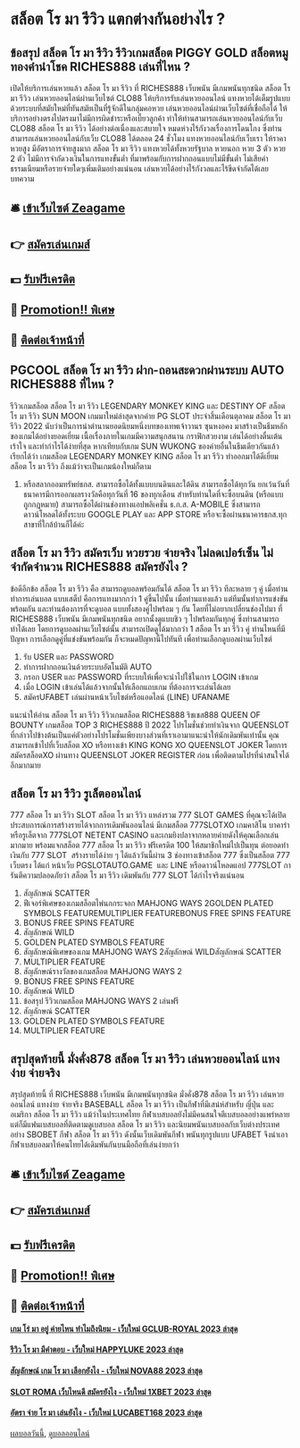 # สล็อต โร มา รีวิว แตกต่างกันอย่างไร ?
## ข้อสรุป สล็อต โร มา รีวิว รีวิวเกมสล็อต PIGGY GOLD สล็อตหมูทองคำนำโชค RICHES888 เล่นที่ไหน ?
เปิดให้บริการเล่นหวยแล้ว สล็อต โร มา รีวิว ที่ RICHES888 เว็บพนัน มีเกมพนันทุกชนิด สล็อต โร มา รีวิว เล่นหวยออนไลน์ผ่านเว็บไซต์ CLO88 ให้บริการรับเล่นหวยออนไลน์ แทงหวยได้เต็มรูปแบบด้วยระบบที่สมัยใหม่ที่ทันสมัยเป็นที่รู้จักดีในกลุ่มคอหวย เล่นหวยออนไลน์ผ่านเว็บไซต์ที่เชื่อถือได้ ให้บริการอย่างตรงไปตรงมาไม่มีการผิดชำระหรือเบี้ยวลูกค้า ทำให้ท่านสามารถเล่นหวยออนไลน์กับเว็บ CLO88 สล็อต โร มา รีวิว ได้อย่างต่อเนื่องและสบายใจ หมดห่วงไร้กังวลเรื่องการโดนโกง ซึ่งท่านสามารถเล่นหวยออนไลน์กับเว็บ CLO88 ได้ตลอด 24 ชั่วโมง แทงหวยออนไลน์กับเว็บเรา ให้ราคาหวยสูง มีอัตราการจ่ายสูงมาก สล็อต โร มา รีวิว แทงหวยได้ทั้งหวยรัฐบาล หวยนอก หวย 3 ตัว หวย 2 ตัว ไม่มีการจำกัดวงเงินในการแทงขั้นต่ำ ที่มาพร้อมกับการฝากถอนแบบไม่มีขั้นต่ำ ไม่เสียค่าธรรมเนียมหรือรายจ่ายใดๆเพิ่มเติมอย่างแน่นอน เล่นหวยได้อย่างไร้กังวลและไร้ขีดจำกัดได้เลย
บทความ

## 🛎 [เข้าเว็บไซต์ Zeagame](https://bit.ly/3SdLNi2)
## 👉 [สมัครเล่นเกมส์](https://bit.ly/3SdLNi2)
## 💵 [รับฟรีเครดิต](https://bit.ly/3dyRKHj)
## 👑 [Promotion!! พิเศษ](https://bit.ly/3dyRKHj)
## 📱 [ติดต่อเจ้าหน้าที่](https://bit.ly/3dyRKHj)

## PGCOOL สล็อต โร มา รีวิว ฝาก-ถอนสะดวกผ่านระบบ AUTO RICHES888 ที่ไหน ?
รีวิวเกมสล็อต สล็อต โร มา รีวิว LEGENDARY MONKEY KING และ DESTINY OF สล็อต โร มา รีวิว SUN MOON เกมมาใหม่ล่าสุดจากค่าย PG SLOT ประจำสิ้นเดือนตุลาคม สล็อต โร มา รีวิว 2022 นับว่าเป็นการนำตำนานยอดนิยมหนึ่งบทของเทพเจ้าวานร ซุนหงอคง มาสร้างเป็นธีมหลักของเกมได้อย่างยอดเยี่ยม เนื้อเรื่องภายในเกมมีความสนุกสนาน กราฟิกสวยงาม เล่นได้อย่างตื่นเต้นเร้าใจ และทำกำไรได้ง่ายที่สุด หากเทียบกับเกม SUN WUKONG ของค่ายอื่นในธีมเดียวกันแล้ว เรียกได้ว่า เกมสล็อต LEGENDARY MONKEY KING สล็อต โร มา รีวิว ทำออกมาได้ดีเยี่ยม สล็อต โร มา รีวิว ถึงแม้ว่าจะเป็นเกมน้องใหม่ก็ตาม
1. หรือสลากออมทรัพย์ธกส. สามารถซื้อได้ทั้งแบบบนดินและใต้ดิน สามารถซื้อได้ทุกวัน ยกเว้นวันที่ธนาคารมีการออกผลรางวัลคือทุกวันที่ 16 ของทุกเดือน สำหรับท่านใดที่จะซื้อบนดิน (หรือแบบถูกกฎหมาย) สามารถซื้อได้ผ่านช่องทางแอปพลิเคชั่น ธ.ก.ส. A-MOBILE ซึ่งสามารถดาวน์โหลดได้ทั้งระบบ GOOGLE PLAY และ APP STORE หรือจะซื้อผ่านธนาคารธกส.ทุกสาขาที่ใกล้บ้านก็ได้ค่ะ

## สล็อต โร มา รีวิว สมัครเว็บ หวยรวย จ่ายจริง ไม่ลดเปอร์เซ็น ไม่จำกัดจำนวน RICHES888 สมัครยังไง ?
ข้อดีอีกข้อ สล็อต โร มา รีวิว คือ สามารถดูบอลพร้อมกันได้ สล็อต โร มา รีวิว ทีละหลาย ๆ คู่ เมื่อท่านทำการเล่นบอล แบบเสต็ป คือการแทงมากกว่า 1 คู่ขึ้นไปนั้น เมื่อท่านแทงแล้ว แต่ทีมนั้นทำการแข่งขันพร้อมกัน และท่านต้องการที่จะดูบอล แบบทั้งสองคู่ไปพร้อม ๆ กัน โดยที่ไม่อยากเปลี่ยนช่องไปมา ที่ RICHES888 เว็บพนัน มีเกมพนันทุกชนิด อยากนั้งดูแบบชิว ๆ ไปพร้อมกันทุกคู่ ซึ่งท่านสามารถทำได้เลย โดยการดูบอลผ่านเว็บไซต์นั้น สามารถเปิดดูได้มากกว่า 1 สล็อต โร มา รีวิว คู่ ท่านไหนที่มีปัญหา การเลือกดูคู่ที่แข่งขันพร้อมกัน ก็จะหมดปัญหานี้ไปทันที เพื่อท่านเลือกดูบอลผ่านเว็บไซต์
1. รับ USER และ PASSWORD
2. ทำการฝากถอนเงินด้วยระบบอัตโนมัติ AUTO
3. กรอก USER และ PASSWORD ที่ระบบให้เพื่อจะนำไปใช้ในการ LOGIN เข้าเกม
4. เมื่อ LOGIN เข้าเล่นได้แล้วจากนั้นให้เลือกแถบเกม ที่ต้องการจะเล่นได้เลย
5. สมัครUFABET เล่นผ่านหน้าเว็บไซต์หรือแอดไลน์ (LINE) UFANAME

แนะนำให้อ่าน สล็อต โร มา รีวิว รีวิวเกมสล็อต RICHES888 ริชเชส888 QUEEN OF BOUNTY เกมสล็อต TOP 3 RICHES888 ปี 2022
โปรโมชั่นช่วยทำเงินจาก QUEENSLOT ที่กล่าวไปข้างต้นเป็นแค่ตัวอย่างโปรโมชั่นเพียงบางส่วนที่เราเอามาแนะนำให้นักเดิมพันเท่านั้น คุณสามารถเข้าไปที่เว็บสล็อต XO หรือทางเข้า KING KONG XO QUEENSLOT JOKER โดยการสมัครสล็อตXO ผ่านทาง QUEENSLOT JOKER REGISTER ก่อน เพื่อติดตามโปรที่น่าสนใจได้อีกมากมาย

## สล็อต โร มา รีวิว รูเล็ตออนไลน์
777 สล็อต โร มา รีวิว SLOT สล็อต โร มา รีวิว แหล่งรวม 777 SLOT GAMES ที่คุณจะได้เปิดประสบการณ์การสร้างรายได้จากการเดิมพันออนไลน์ มีเกมสล็อต 777SLOTXO เกมคาสิโน บาคาร่าหรือรูเล็ตจาก 777SLOT NETENT CASINO และเกมยิงปลาจากหลายค่ายดังให้คุณเลือกเล่นมากมาย พร้อมแจกสล็อต 777 สล็อต โร มา รีวิว ฟรีเครดิต 100 ให้สมาชิกใหม่ไปเป็นทุน ต่อยอดทำเงินกับ 777 SLOT  สร้างรายได้ง่าย ๆ ได้แล้ววันนี้ผ่าน 3 ช่องทางเข้าสล็อต 777 ซึ่งเป็นสล็อต 777 เว็บตรง ได้แก่ หน้าเว็บ PGSLOTAUTO.GAME  และ LINE หรือดาวน์โหลดแอป 777SLOT การันตีความปลอดภัยว่า สล็อต โร มา รีวิว เดิมพันกับ 777 SLOT ได้กำไรจริงแน่นอน
1. สัญลักษณ์ SCATTER
2. ฟีเจอร์พิเศษของเกมสล็อตไพ่นกกระจอก MAHJONG WAYS 2GOLDEN PLATED SYMBOLS FEATUREMULTIPLIER FEATUREBONUS FREE SPINS FEATURE
3. BONUS FREE SPINS FEATURE
4. สัญลักษณ์ WILD
5. GOLDEN PLATED SYMBOLS FEATURE
6. สัญลักษณ์พิเศษของเกม MAHJONG WAYS 2สัญลักษณ์ WILDสัญลักษณ์ SCATTER
7. MULTIPLIER FEATURE
8. สัญลักษณ์รางวัลของเกมสล็อต MAHJONG WAYS 2
9. BONUS FREE SPINS FEATURE
10. สัญลักษณ์ WILD
11. ข้อสรุป รีวิวเกมสล็อต MAHJONG WAYS 2 เล่นฟรี
12. สัญลักษณ์ SCATTER
13. GOLDEN PLATED SYMBOLS FEATURE
14. MULTIPLIER FEATURE

## สรุปสุดท้ายนี้ มั่งคั่ง878 สล็อต โร มา รีวิว เล่นหวยออนไลน์ แทงง่าย จ่ายจริง
สรุปสุดท้ายนี้ ที่ RICHES888 เว็บพนัน มีเกมพนันทุกชนิด มั่งคั่ง878 สล็อต โร มา รีวิว เล่นหวยออนไลน์ แทงง่าย จ่ายจริง BASEBALL สล็อต โร มา รีวิว เป็นกีฬาที่มีเสน่ห์สำหรับ ญี่ปุ่น และ อเมริกา สล็อต โร มา รีวิว แม้ว่าในประเทศไทย กีฬาเบสบอลยังไม่มีคนสนใจตีเบสบอลอย่างแพร่หลาย แต่ก็มีแฟนเบสบอลที่ติดตามดูเบสบอล สล็อต โร มา รีวิว และนิยมพนันเบสบอลกับเว็บต่างประเทศอย่าง SBOBET กีฬา สล็อต โร มา รีวิว ดังนั้นเว็บเดิมพันกีฬา พนันทุกรูปแบบ UFABET จึงนำเอากีฬาเบสบอลมาให้คนไทยได้เดิมพันกันบนมือถือที่เล่นง่ายกว่า

## 🛎 [เข้าเว็บไซต์ Zeagame](https://bit.ly/3SdLNi2)
## 👉 [สมัครเล่นเกมส์](https://bit.ly/3SdLNi2)
## 💵 [รับฟรีเครดิต](https://bit.ly/3dyRKHj)
## 👑 [Promotion!! พิเศษ](https://bit.ly/3dyRKHj)
## 📱 [ติดต่อเจ้าหน้าที่](https://bit.ly/3dyRKHj)

#### [เกม โร่ มา อยู่ ค่ายไหน ทำไมถึงนิยม - เว็บใหม่ GCLUB-ROYAL 2023 ล่าสุด](https://atom.io/themes/เกม%20โร่%20มา%20อยู่%20ค่ายไหน%20ทำไมถึงนิยม%20-%20เว็บใหม่%20gclub-royal%202023%20ล่าสุด)
#### [รีวิว โร มา มีคำตอบ - เว็บใหม่ HAPPYLUKE 2023 ล่าสุด](https://atom.io/themes/รีวิว%20โร%20มา%20มีคำตอบ%20-%20เว็บใหม่%20happyluke%202023%20ล่าสุด)
#### [สัญลักษณ์ เกม โร มา เลือกยังไง - เว็บใหม่ NOVA88 2023 ล่าสุด](https://atom.io/themes/สัญลักษณ์%20เกม%20โร%20มา%20เลือกยังไง%20-%20เว็บใหม่%20nova88%202023%20ล่าสุด)
#### [SLOT ROMA เว็บไหนดี สมัครยังไง - เว็บใหม่ 1XBET 2023 ล่าสุด](https://atom.io/themes/slot%20roma%20เว็บไหนดี%20สมัครยังไง%20-%20เว็บใหม่%201xbet%202023%20ล่าสุด)
#### [อัตรา จ่าย โร มา เล่นยังไง - เว็บใหม่ LUCABET168 2023 ล่าสุด](https://atom.io/themes/อัตรา%20จ่าย%20โร%20มา%20เล่นยังไง%20-%20เว็บใหม่%20lucabet168%202023%20ล่าสุด)

[ผลบอลวันนี้](https://siamsport.tv "ผลบอลวันนี้"), [ดูบอลออนไลน์](https://siamsport.tv/ดูบอลสด "ดูบอลออนไลน์")